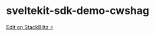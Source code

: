 # sveltekit-sdk-demo-cwshag

[Edit on StackBlitz ⚡️](https://stackblitz.com/edit/sveltekit-sdk-demo-cwshag)